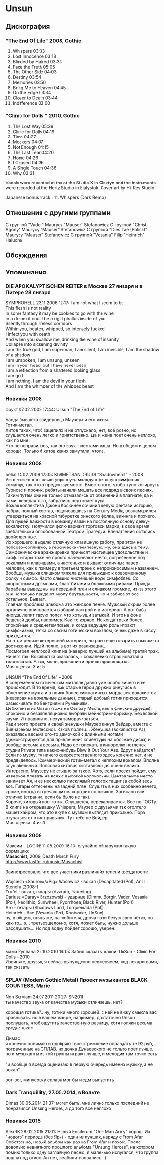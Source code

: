 # Unsun



## Дискография

### "The End Of Life" 2008, Gothic

1. Whispers 03:33
2. Lost Innocence 03:18
3. Blinded by Hatred 03:33
4. Face the Truth 05:05
5. The Other Side 04:03
6. Destiny 03:54
7. Memories 03:50
8. Bring Me to Heaven 04:45
9. On the Edge 03:34
10. Closer to Death 03:44
11. Indifference 03:00 

### "Clinic for Dolls " 2010, Gothic

1. The Lost Way 05:39  
2. Clinic for Dolls 04:19  
3. Time 04:27  
4. Mockers 04:07  
5. Not Enough 04:15  
6. The Last Tear 04:20  
7. Home 04:26  
8. I Ceased 04:36  
9. A Single Touch 04:36  
10. Why 03:31 


Vocals were recorded at the at the Studio X in Olsztyn and the instruments were
recorded at the Hertz Studio in Bialystok.
Cover art by Hi-Res Studio.

Japanese bonus track :
11. Whispers (Dark Remix) 


## Отношения с другими группами

C группой "Vader" Maurycy "Mauser" Stefanowicz
C группой "Christ Agony" Maurycy "Mauser" Stefanowicz
C группой "Dies Irae (Polish)" Maurycy "Mauser" Stefanowicz
C группой "Vesania" Filip "Heinrich" Haіucha 

## Обсуждения


## Упоминания

### DIE APOKALYPTISCHEN REITER в Москве 27 января и в Питере 28 января

SYMPHOHELL 23.11.2006 12:17:
I am not what I seem to be<BR>This flesh is not reality<BR>In some fantasy it may be cookies to go with the wine<BR>In a dream it could be a rigid phallus inside of you<BR>Silently through lifeless corridors<BR>Within you, beaten, whipped, so intensely fucked<BR>I infect you with death<BR>And when you swallow me, drinking the wine of insanity<BR>Collapse into sickening divinity<BR>I am the true god, I am superman, I am silent, I am invisible, I am the shadow of a shadow<BR>I am unspoken, I am unsung, unseen<BR>I am in your head, but I have never been<BR>I am a reflection from a shattered looking glass<BR>I am god<BR>I am nothing, I am the devil in your flesh<BR>And I am the whimper of the whipped beast

### Новинки 2008

фрукт 07.02.2009 17:44:
Unsun "The End of Life"<BR><BR>Банда бывшего вэйдеровца Маузера и его жены.<BR>Готик-метал.<BR>Хитов таких, чтоб зацепило и не отпускало, нет, всё ровно, но слушается очень легко и приятственно. Да и жена поёт очень неплохо, как по мне.<BR>Что не понравилось, так это звук - местами каша. Но в общем и целом хорошо. Только б хитов каких замутили, чтоле.

### Новинки 2008

belial 14.02.2009 17:05:
KIVIMETSAN DRUIDI “Shadowheart” – 2008<BR>Уж в чем точно нельзя упрекнуть молодую финскую симфоник команду, так это в предсказуемости. Вместо того, чтобы тупо копирнуть Турисас и прочих, ребяты начали мешать все подряд в своих песнях. Таким путем они не только отмазались от обвинений в плагиате, да и сами, неведая того, забрались черт знает куда.  <BR>Вожак коллектива Джони Коскинен сочинил целую фэнтэзи историю, набрав полный состав, подписавшись на Century Media, вознамерился утвердиться на красной табуретке финского фолка, викинга и прочего. Для пущей важности в команду взяли на постоянную основу девку-вокалистку. Получился фолк-вариант торговой марки, в свое время заебательски опробованной Театром Трагедии. Впечатления остались двойственные.<BR>Из хорошего, выделю отличную клавишную работу, при этом не попсово-сопливую, а героически-помпезную. Ну, она здесь в тему. Симфонические аранжировки приносят настоящее удовольствие и кайф. Гитары тоже не просто начесывают нечто, погребенное под вокалами и клавишами, а частенько и выдают отличные павер-мелодии, как к примеру в третьем трэке с непроизносимым названием. Вообще, музыка слишком тяжела для привыкших к современному фолку и симфо. Часто слышно чистейшей воды симфоблэк. Со скоростными драмсами, бластбитами и блэковыми рифами. Правда, барабаны выведены на передний план и слишком громкие, из-за этого они не только придают музлу брутальности, но и забивают все остальное. Бывает. <BR>Главная проблема альбома это женское пение. Мужской скрим более органично вписывается в общий настрой и в материал. А вот баба иногда, лепит такую попсу, что хоть уши затыкай. И это на фоне бешеной долбы, например. Как-то коряво. Но когда трэки более спокойные и среднетемповые, и когда ведущую роль играют симфонизмы, тетка со своим готическим вокалом, очень даже в кассу приходится. <BR>На этом релизе интересный материал, но рано еще говорить о каком-то достижении. Идей полно, а вот их реализация…<BR>Посмотрел неплохой клип на (наверно лучший на альбоме) третий трэк. Ничего так. Вокалистка оказалась, к сожалению страшноватая и толстоватая. А так, мечи, сражения и прочая драконщина.  <BR>Моя оценка: 3 из 5<BR><BR>UNSUN “The End Of Life” – 2008<BR>В современном готическом миталле давно уже особо ничего и не происходит. В то время, как старые герои дружно ринулись в облегчение музла и в поиск более симпатичных мордашек вокалисток (невзирая на вокальные данные), старый добрый готик приходится разыскивать по Венгриям и Румыниям. <BR>Дебютанты из Unsun (тоже на Century Media, как и финские друиды), спокойно и безаппеляционно выбрали мейнстрим-дорожку. Без всякой зауми. И правильно, нехуй заморачиваться.<BR>Ради этого проекта и своей женушки Маузер кинул Вейдер, вместе с Вивчареком (естессно). Каков подлец… Женушка (вокалистка Ая), оказалась весьма ого-го дамочкой с длинными ногами (демонстрируются для привлечения клиентуры на обложке диска) и вообще весьма и весьма. Надо ее поискать в киноролях нетленок студии Private типа каких-нибудь Blow It Out Your Ass. Вдруг найдется? <BR>Если по музлу, то ничего сверхестественного здесь конечно нет, и не предвиделось. Коммерческий готик-метал с неплохим вокалом. Вполне слушабельный. Попсовая хитовая составляющая очень велика. Интересно, Маузеру не стыдно за такое. Хотя, если проект пойдет, ему наверное плевать на всех с высокой колокольни. Центральное место занимает Ая, и ее несколько писклявый голосок тащит за собой весь воз. Гитары оттеснены на задний план. Слушать в них особенно нечего, кроме, иногда встречающихся хороших сольников. Записано все отлично (странно, если бы было не так). <BR>Короче, хитовый поп-готик. Слушается, переваривается. Все по ГОСТу. <BR>В клипе на открывашку Whispers, Маузер с друзьями так оголтело машет хайром, что это вкупе с музлом выглядит прикольно. Пора отучаться от этих привычек. Тут тебе не Вейдер.<BR>Моя оценка: 4 из 5 <BR>

### Новинки 2009

Максим - LOGIN! 11.08.2009 18:10:
случайно обнаружил такую формацию:<BR><B>Masachist</B>, 2009, Death March Fury<BR><A HREF="http://www.lastfm.ru/music/Masachist" TARGET="_blank">http://www.lastfm.ru/music/Masachist</A><BR><BR>Заинетресовало, что все участники различнйо тепени звездатости:<DIV CLASS="quote">Wojciech «Sauron»/»Pig» Wosowicz - вокал (Decapitated (Pol), Anal Stench) (2008-)<BR>Trufel - вокал, гитары (Azarath, Yattering)<BR>Dariusz «Daray» Brzozowski - ударные (Dimmu Borgir, Vader, Vesania (Pol), Neolithic, Sunwheel, Pyorrhoea, Black River, Hunter (Pol))<BR>Aro - гитары (Shadows Land, Torquemada (Pol))<BR>Heinrich - бас (Vesania (Pol), Rootwater, UnSun)</DIV>ну, в общем, опять же, на любителя, дрочат они безусловно чётко, но как-то... э... третьеэшелонно, хотя, может быть, нужно дольше расслушать... Но под водку пойдёт хорошо, уверен.

### Новинки 2010

мама Руслана 25.10.2010 16:15:
Забыл сказать, какой: UnSun - Clinic For Dolls - 2010<BR>Извините, друзья, я сейчас вынужденно невменяеем, под лекарствами, так сказать

### SPLAV (Modern Gothic Metal) Проект музыкантов BLACK COUNTESS, Marie

Non Serviam 24.07.2011 20:27:
SN2011<BR>ты качество звука от качества музыки отличаешь, нет?<BR><BR>хорошая готика?.. ну, готики много хорошей. c ней не вижу смысла вас сравнивать. но в вашем жанре, например, достаточно Unsun послушать, чтоб ощутить качественную разницу, хотя поляки весьма средненькие<BR><BR>Димас<BR>я конечно понимаю и одобряю твое стремление оправдать те 92 руб, потраченные на СПЛАВ, но дочка Дунаевского не только поет лучше, но и музыканты из той группы играют лучше, и мелодии там точно есть<BR><BR>"и вообще я всегда оцениваю в первую очередь именно музыку, а не вокал"<BR><BR>вот-вот, минусовку сплава мог бы и сдм выпустить

### Dark Tranquillity, 27.05.2014, в Вольте

Dimas 30.05.2014 21:37:
могет быть, мне лично только последний не понравился Unsung Heroes, а до того все неплохо

### Новинки 2015

AlexRK 28.02.2015 21:01:
Новый Ensiferum "One Man Army" хорош. Из "нового" периода (без Яри) - один из лучших, наряду с From Afar. Собственно, новый альбом как раз на From Afar и похож. После довольно невнятного прошлого альбома "Unsung Heroes", на котором помню только одну заглавную песню, я маленько испугался, что группа пошла под откос. Ан нет, реабилитировались. :)

